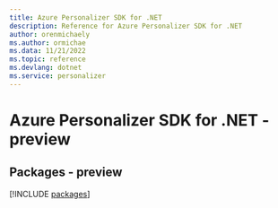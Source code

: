 ```yaml
---
title: Azure Personalizer SDK for .NET
description: Reference for Azure Personalizer SDK for .NET
author: orenmichaely
ms.author: ormichae
ms.data: 11/21/2022
ms.topic: reference
ms.devlang: dotnet
ms.service: personalizer
---
```

# Azure Personalizer SDK for .NET - preview
## Packages - preview
[!INCLUDE [packages](personalizer-index.md)]